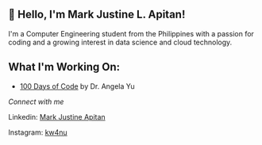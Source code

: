 ## 👋 Hello, I'm Mark Justine L. Apitan!
I'm a Computer Engineering student from the Philippines with a passion for coding and a growing interest in data science and cloud technology.

## What I'm Working On:
- [100 Days of Code](https://github.com/MarkApitan/100-Days-of-Code-Phyton) by Dr. Angela Yu

*Connect with me*

Linkedin: [Mark Justine Apitan](https://www.linkedin.com/in/markapitan/)

Instagram: [kw4nu](https://www.instagram.com/kw4nu/)
